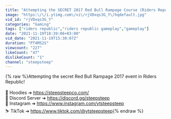 ```yaml
---
title: "Attempting the SECRET 2017 Red Bull Rampage Course (Riders Republic)"
image: "https:\/\/i.ytimg.com\/vi\/rjVDxqs3G_Y\/hqdefault.jpg"
vid_id: "rjVDxqs3G_Y"
categories: "Gaming"
tags: ["riders republic","riders republic gameplay","gameplay"]
date: "2021-11-19T18:39:06+03:00"
vid_date: "2021-11-19T15:30:07Z"
duration: "PT4M52S"
viewcount: "227"
likeCount: "47"
dislikeCount: "1"
channel: "steepsteep"
---
```

{% raw %}Attempting the secret Red Bull Rampage 2017 event in Riders Republic!<br /><br />🧥 Hoodies ➔ <a rel="nofollow" target="blank" href="https://steepsteepco.com/">https://steepsteepco.com/</a><br />👾 Discord Server ➔ <a rel="nofollow" target="blank" href="https://discord.gg/steepsteep">https://discord.gg/steepsteep</a><br />🐤 Instagram ➔ <a rel="nofollow" target="blank" href="https://www.instagram.com/ytsteepsteep">https://www.instagram.com/ytsteepsteep</a><br />⛷️ TikTok ➔ <a rel="nofollow" target="blank" href="https://www.tiktok.com/@ytsteepsteep">https://www.tiktok.com/@ytsteepsteep</a>{% endraw %}
